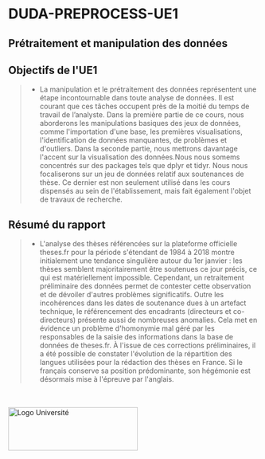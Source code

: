 # DUDA-PREPROCESS-UE1
## Prétraitement et manipulation des données

## Objectifs de l'UE1  
> - La manipulation et le prétraitement des données représentent une étape incontournable dans toute analyse de données. Il est courant que ces tâches occupent près de la moitié du temps de travail de l’analyste. Dans la première partie de ce cours, nous aborderons les manipulations basiques des jeux de données, comme l'importation d'une base, les premières visualisations, l'identification de données manquantes, de problèmes et d'outliers. Dans la seconde partie, nous mettrons davantage l'accent sur la visualisation des données.Nous nous somems concentrés sur des packages tels que dplyr et tidyr. Nous nous focaliserons sur un jeu de données relatif aux soutenances de thèse. Ce dernier est non seulement utilisé dans les cours dispensés au sein de l'établissement, mais fait également l'objet de travaux de recherche.

## Résumé du rapport 
> - L'analyse des thèses référencées sur la plateforme officielle theses.fr pour la période s'étendant de 1984 à 2018 montre initialement une tendance singulière autour du 1er janvier : les thèses semblent majoritairement être soutenues ce jour précis, ce qui est matériellement impossible. Cependant, un retraitement préliminaire des données permet de contester cette observation et de dévoiler d'autres problèmes significatifs. Outre les incohérences dans les dates de soutenance dues à un artefact technique, le référencement des encadrants (directeurs et co-directeurs) présente aussi de nombreuses anomalies. Cela met en évidence un problème d'homonymie mal géré par les responsables de la saisie des informations dans la base de données de theses.fr. À l'issue de ces corrections préliminaires, il a été possible de constater l'évolution de la répartition des langues utilisées pour la rédaction des thèses en France. Si le français conserve sa position prédominante, son hégémonie est désormais mise à l'épreuve par l'anglais.

<br>
</br>
  <img src="https://lptm.cyu.fr/medias/photo/cy-cergy-paris-universite-coul_1611572232688-png?ID_FICHE=11641" alt="Logo Université" width="260" height="87">
